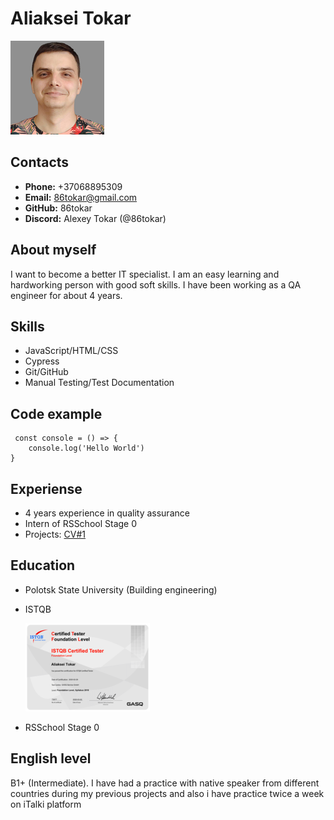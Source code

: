 # Aliaksei Tokar #
![photo](/assets/Aliaksei.Tokar_150x150.png)
## Contacts ##
* **Phone:** +37068895309
* **Email:** 86tokar@gmail.com
* **GitHub:** 86tokar
* **Discord:** Alexey Tokar (@86tokar)

## About myself ##
I want to become a better IT specialist. I am an easy learning and hardworking person with good soft skills. I have been working as a QA engineer for about 4 years.


## Skills ##
* JavaScript/HTML/CSS
* Cypress
* Git/GitHub
* Manual Testing/Test Documentation

## Code example ##
```
 const console = () => {
    console.log('Hello World')
}
 ```
 
## Experiense ##
* 4 years experience in quality assurance
* Intern of RSSchool Stage 0
* Projects:   [CV#1](https://github.com/86tokar/rsschool-cv/blob/gh-pages/cv.md)

## Education ##
* Polotsk State University (Building engineering)
* ISTQB

  ![certificate](/assets/Certificate_73077_CTFL2018-BY_Tokar_29_02_2020_Minsk-1%20(1).png)
* RSSchool Stage 0

## English level ##
B1+ (Intermediate). I have had a practice with native speaker from different countries during my previous projects and also i have practice twice a week on iTalki platform 
